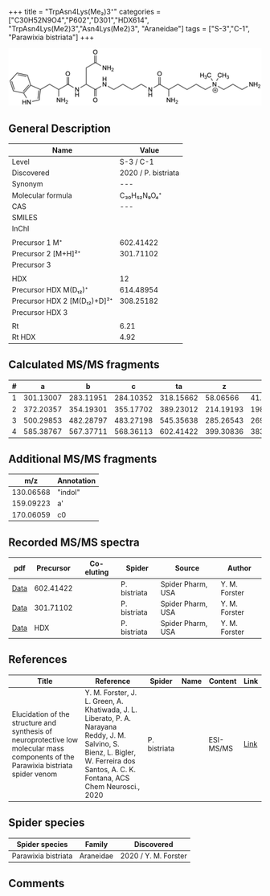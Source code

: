 +++
title = "TrpAsn4Lys(Me₂)3⁺"
categories = ["C30H52N9O4","P602","D301","HDX614",
"TrpAsn4Lys(Me2)3","Asn4Lys(Me2)3",
"Araneidae"]
tags = ["S-3","C-1",
"Parawixia bistriata"]
+++

![](/img/TrpAsn4Lys(Me2)3.png)

## General Description

| Name                       | Value              |
|----------------------------|--------------------|
| Level                      | S-3 / C-1          |
| Discovered                 | 2020 / P. bistriata |
| Synonym                    | ---                |
| Molecular formula          | C₃₀H₅₂N₉O₄⁺                   |
| CAS                        | ---                |
| SMILES |   |
| InChI  |   |
|                            |                    |
| Precursor 1  M⁺         | 602.41422                   |
| Precursor 2 [M+H]²⁺       | 301.71102                   |
| Precursor 3                |                    |
|                            |                    |
| HDX                        | 12                   |
| Precursor HDX    M(D₁₂)⁺   | 614.48954                   |
| Precursor HDX 2 [M(D₁₂)+D]²⁺ | 308.25182                   |
| Precursor HDX 3            |                    |
|                            |                    |
| Rt                         | 6.21                   |
| Rt HDX                     | 4.92                   |

## Calculated MS/MS fragments

| # | a         | b         | c         | ta        | z         | y         | tz        |
|---|-----------|-----------|-----------|-----------|-----------|-----------|-----------|
| 1 | 301.13007 | 283.11951 | 284.10352 | 318.15662 | 58.06566 | 41.03911 | 103.12352 |
| 2 | 372.20357 | 354.19301 | 355.17702 | 389.23012 | 214.19193 | 198.17320 | 231.21848 |
| 3 | 500.29853 | 482.28797 | 483.27198 | 545.35638 | 285.26543 | 269.24670 | 302.29198 |
| 4 | 585.38767 | 567.37711 | 568.36113 | 602.41422 | 399.30836 | 383.28963 | 416.33491 |

## Additional MS/MS fragments

| m/z | Annotation |
|-----|------------|
| 130.06568    | "indol"      |
| 159.09223    | a'           |
| 170.06059    | c0           |

## Recorded MS/MS spectra

| pdf                                             | Precursor | Co-eluting | Spider      | Source                       | Author        |
|-------------------------------------------------|-----------|------------|-------------|------------------------------|---------------|
| [Data](/pdf/P-bistriata/602_TrpAsn4Lys(Me2)3_Pb.pdf) | 602.41422 |           | P. bistriata | Spider Pharm, USA | Y. M. Forster |
| [Data](/pdf/P-bistriata/602_TrpAsn4Lys(Me2)3_Pb_2.pdf) | 301.71102 |           | P. bistriata | Spider Pharm, USA | Y. M. Forster |
| [Data](/pdf/P-bistriata/602_TrpAsn4Lys(Me2)3_Pb_HDX.pdf) | HDX |           | P. bistriata | Spider Pharm, USA | Y. M. Forster |


## References

| Title | Reference | Spider | Name | Content | Link |
|-------|-----------|--------|------|---------|------|
| Elucidation of the structure and synthesis of neuroprotective low molecular mass components of the Parawixia bistriata spider venom      | Y. M. Forster, J. L. Green, A. Khatiwada, J. L. Liberato, P. A. Narayana Reddy, J. M. Salvino, S. Bienz, L. Bigler, W. Ferreira dos Santos, A. C. K. Fontana, ACS Chem Neurosci., 2020          | P. bistriata       |      | ESI-MS/MS        | [Link](https://pubs.acs.org/doi/10.1021/acschemneuro.0c00007)     |

## Spider species

| Spider species     | Family     | Discovered           |
|--------------------|------------|----------------------|
| Parawixia bistriata | Araneidae | 2020 / Y. M. Forster |


## Comments